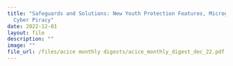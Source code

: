 ```yaml
---
title: "Safeguards and Solutions: New Youth Protection Features, Microgrids and
  Cyber Piracy"
date: 2022-12-01
layout: file
description: ""
image: ""
file_url: /files/acice monthly digests/acice_monthly_digest_dec_22.pdf
---
```

